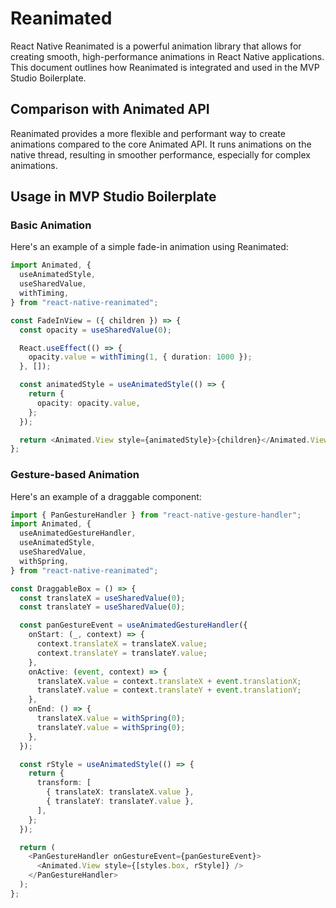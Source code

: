 # Reanimated

React Native Reanimated is a powerful animation library that allows for creating smooth, high-performance animations in React Native applications. This document outlines how Reanimated is integrated and used in the MVP Studio Boilerplate.

## Comparison with Animated API

Reanimated provides a more flexible and performant way to create animations compared to the core Animated API. It runs animations on the native thread, resulting in smoother performance, especially for complex animations.

## Usage in MVP Studio Boilerplate

### Basic Animation

Here's an example of a simple fade-in animation using Reanimated:

```typescript
import Animated, {
  useAnimatedStyle,
  useSharedValue,
  withTiming,
} from "react-native-reanimated";

const FadeInView = ({ children }) => {
  const opacity = useSharedValue(0);

  React.useEffect(() => {
    opacity.value = withTiming(1, { duration: 1000 });
  }, []);

  const animatedStyle = useAnimatedStyle(() => {
    return {
      opacity: opacity.value,
    };
  });

  return <Animated.View style={animatedStyle}>{children}</Animated.View>;
};
```

### Gesture-based Animation

Here's an example of a draggable component:

```typescript
import { PanGestureHandler } from "react-native-gesture-handler";
import Animated, {
  useAnimatedGestureHandler,
  useAnimatedStyle,
  useSharedValue,
  withSpring,
} from "react-native-reanimated";

const DraggableBox = () => {
  const translateX = useSharedValue(0);
  const translateY = useSharedValue(0);

  const panGestureEvent = useAnimatedGestureHandler({
    onStart: (_, context) => {
      context.translateX = translateX.value;
      context.translateY = translateY.value;
    },
    onActive: (event, context) => {
      translateX.value = context.translateX + event.translationX;
      translateY.value = context.translateY + event.translationY;
    },
    onEnd: () => {
      translateX.value = withSpring(0);
      translateY.value = withSpring(0);
    },
  });

  const rStyle = useAnimatedStyle(() => {
    return {
      transform: [
        { translateX: translateX.value },
        { translateY: translateY.value },
      ],
    };
  });

  return (
    <PanGestureHandler onGestureEvent={panGestureEvent}>
      <Animated.View style={[styles.box, rStyle]} />
    </PanGestureHandler>
  );
};
```
